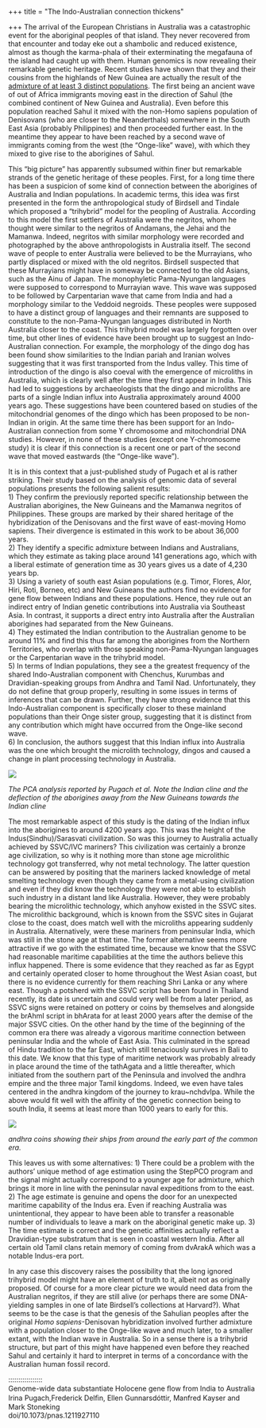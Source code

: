 +++
title = "The Indo-Australian connection thickens"

+++
The arrival of the European Christians in Australia was a catastrophic
event for the aboriginal peoples of that island. They never recovered
from that encounter and today eke out a shambolic and reduced existence,
almost as though the karma-phala of their exterminating the megafauna of
the island had caught up with them. Human genomics is now revealing
their remarkable genetic heritage. Recent studies have shown that they
and their cousins from the highlands of New Guinea are actually the
result of the [admixture of at least 3 distinct
populations](https://manasataramgini.wordpress.com/2011/09/27/the-proto-australoid-deep-within-us/).
The first being an ancient wave of out of Africa immigrants moving east
in the direction of Sahul (the combined continent of New Guinea and
Australia). Even before this population reached Sahul it mixed with the
non-Homo sapiens population of Denisovans (who are closer to the
Neanderthals) somewhere in the South East Asia (probably Philippines)
and then proceeded further east. In the meantime they appear to have
been reached by a second wave of immigrants coming from the west (the
“Onge-like” wave), with which they mixed to give rise to the
aborigines of Sahul.

This “big picture” has apparently subsumed within finer but remarkable
strands of the genetic heritage of these peoples. First, for a long time
there has been a suspicion of some kind of connection between the
aborigines of Australia and Indian populations. In academic terms, this
idea was first presented in the form the anthropological study of
Birdsell and Tindale which proposed a “trihybrid” model for the peopling
of Australia. According to this model the first settlers of Australia
were the negritos, whom he thought were similar to the negritos of
Andamans, the Jehai and the Mamanwa. Indeed, negritos with similar
morphology were recorded and photographed by the above anthropologists
in Australia itself. The second wave of people to enter Australia were
believed to be the Murrayians, who partly displaced or mixed with the
old negritos. Birdsell suspected that these Murrayians might have in
someway be connected to the old Asians, such as the Ainu of Japan. The
monophyletic Pama-Nyungan languages were supposed to correspond to
Murrayian wave. This wave was supposed to be followed by Carpentarian
wave that came from India and had a morphology similar to the Veddoid
negroids. These peoples were supposed to have a distinct group of
languages and their remnants are supposed to constitute to the
non-Pama-Nyungan languages distributed in North Australia closer to the
coast. This trihybrid model was largely forgotten over time, but other
lines of evidence have been brought up to suggest an Indo-Australian
connection. For example, the morphology of the dingo dog has been found
show similarities to the Indian pariah and Iranian wolves suggesting
that it was first transported from the Indus valley. This time of
introduction of the dingo is also coeval with the emergence of
microliths in Australia, which is clearly well after the time they first
appear in India. This had led to suggestions by archaeologists that the
dingo and microliths are parts of a single Indian influx into Australia
approximately around 4000 years ago. These suggestions have been
countered based on studies of the mitochondrial genomes of the dingo
which has been proposed to be non-Indian in origin. At the same time
there has been support for an Indo-Australian connection from some Y
chromosome and mitochondrial DNA studies. However, in none of these
studies (except one Y-chromosome study) it is clear if this connection
is a recent one or part of the second wave that moved eastwards (the
“Onge-like wave”).

It is in this context that a just-published study of Pugach et al is
rather striking. Their study based on the analysis of genomic data of
several populations presents the following salient results:  
1\) They confirm the previously reported specific relationship between
the Australian aborigines, the New Guineans and the Mamanwa negritos of
Philippines. These groups are marked by their shared heritage of the
hybridization of the Denisovans and the first wave of east-moving Homo
sapiens. Their divergence is estimated in this work to be about 36,000
years.  
2\) They identify a specific admixture between Indians and Australians,
which they estimate as taking place around 141 generations ago, which
with a liberal estimate of generation time as 30 years gives us a date
of 4,230 years bp.  
3\) Using a variety of south east Asian populations (e.g. Timor, Flores,
Alor, Hiri, Roti, Borneo, etc) and New Guineans the authors find no
evidence for gene flow between Indians and these populations. Hence,
they rule out an indirect entry of Indian genetic contributions into
Australia via Southeast Asia. In contrast, it supports a direct entry
into Australia after the Australian aborigines had separated from the
New Guineans.  
4\) They estimated the Indian contribution to the Australian genome to
be around 11% and find this thus far among the aborigines from the
Northern Territories, who overlap with those speaking non-Pama-Nyungan
languages or the Carpentarian wave in the trihybrid model.  
5\) In terms of Indian populations, they see a the greatest frequency of
the shared Indo-Australian component with Chenchus, Kurumbas and
Dravidian-speaking groups from Andhra and Tamil Nad. Unfortunately, they
do not define that group properly, resulting in some issues in terms of
inferences that can be drawn. Further, they have strong evidence that
this Indo-Australian component is specifically closer to these mainland
populations than their Onge sister group, suggesting that it is distinct
from any contribution which might have occurred from the Onge-like
second wave.  
6\) In conclusion, the authors suggest that this Indian influx into
Australia was the one which brought the microlith technology, dingos and
caused a change in plant processing technology in Australia.

[![](https://lh5.googleusercontent.com/-qiFS_E-lrQQ/UPeuDyFWacI/AAAAAAAACik/ghLbHtB05Dc/s640/abos.jpg)](https://picasaweb.google.com/lh/photo/dR5TxZjGvfMlLHC6s-VTLtMTjNZETYmyPJy0liipFm0?feat=embedwebsite)

*The PCA analysis reported by Pugach et al. Note the Indian cline and
the deflection of the aborigines away from the New Guineans towards the
Indian cline*

The most remarkable aspect of this study is the dating of the Indian
influx into the aborigines to around 4200 years ago. This was the height
of the Indus(Sindhu)/Sarasvati civilization. So was this journey to
Australia actually achieved by SSVC/IVC mariners? This civilization was
certainly a bronze age civilization, so why is it nothing more than
stone age microlithic technology got transferred, why not metal
technology. The latter question can be answered by positing that the
mariners lacked knowledge of metal smelting technology even though they
came from a metal-using civilization and even if they did know the
technology they were not able to establish such industry in a distant
land like Australia. However, they were probably bearing the microlithic
technology, which anyhow existed in the SSVC sites. The microlithic
background, which is known from the SSVC sites in Gujarat close to the
coast, does match well with the microliths appearing suddenly in
Australia. Alternatively, were these mariners from peninsular India,
which was still in the stone age at that time. The former alternative
seems more attractive if we go with the estimated time, because we know
that the SSVC had reasonable maritime capabilities at the time the
authors believe this influx happened. There is some evidence that they
reached as far as Egypt and certainly operated closer to home throughout
the West Asian coast, but there is no evidence currently for them
reaching Shri Lanka or any where east. Though a potsherd with the SSVC
script has been found in Thailand recently, its date is uncertain and
could very well be from a later period, as SSVC signs were retained on
pottery or coins by themselves and alongside the brAhmI script in
bhArata for at least 2000 years after the demise of the major SSVC
cities. On the other hand by the time of the beginning of the common era
there was already a vigorous maritime connection between peninsular
India and the whole of East Asia. This culminated in the spread of Hindu
tradition to the far East, which still tenaciously survives in Bali to
this date. We know that this type of maritime network was probably
already in place around the time of the tathAgata and a little
thereafter, which initiated from the southern part of the Peninsula and
involved the andhra empire and the three major Tamil kingdoms. Indeed,
we even have tales centered in the andhra kingdom of the journey to
krau\~nchdvIpa. While the above would fit well with the affinity of the
genetic connection being to south India, it seems at least more than
1000 years to early for this.

[![](https://lh5.googleusercontent.com/-eZvoDeomppc/UPet9UWgMQI/AAAAAAAACic/LY5umeI06rE/s640/Coins.jpg)](https://picasaweb.google.com/lh/photo/bAnA1PlZH8EHncAXTksmBdMTjNZETYmyPJy0liipFm0?feat=embedwebsite)

*andhra coins showing their ships from around the early part of the
common era.*

This leaves us with some alternatives: 1) There could be a problem with
the authors’ unique method of age estimation using the StepPCO program
and the signal might actually correspond to a younger age for admixture,
which brings it more in line with the peninsular naval expeditions from
to the east. 2) The age estimate is genuine and opens the door for an
unexpected maritime capability of the Indus era. Even if reaching
Australia was unintentional, they appear to have been able to transfer a
reasonable number of individuals to leave a mark on the aboriginal
genetic make up. 3) The time estimate is correct and the genetic
affinities actually reflect a Dravidian-type substratum that is seen in
coastal western India. After all certain old Tamil clans retain memory
of coming from dvArakA which was a notable Indus-era port.

In any case this discovery raises the possibility that the long ignored
trihybrid model might have an element of truth to it, albeit not as
originally proposed. Of course for a more clear picture we would need
data from the Australian negritos, if they are still alive (or perhaps
there are some DNA-yielding samples in one of late Birdsell’s
collections at Harvard?). What seems to be the case is that the genesis
of the Sahulian peoples after the original *Homo sapiens*-Denisovan
hybridization involved further admixture with a population closer to the
Onge-like wave and much later, to a smaller extant, with the Indian wave
in Australia. So in a sense there is a trihybrid structure, but part of
this might have happened even before they reached Sahul and certainly it
hard to interpret in terms of a concordance with the Australian human
fossil record.

:::::::::::::::::  
Genome-wide data substantiate Holocene gene ﬂow from India to
Australia  
Irina Pugach,Frederick Delﬁn, Ellen Gunnarsdóttir, Manfred Kayser and
Mark Stoneking  
doi/10.1073/pnas.1211927110
